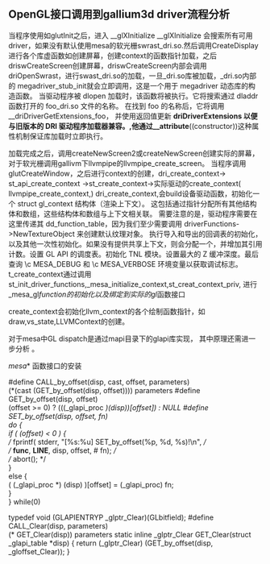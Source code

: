   
## OpenGL接口调用到gallium3d  driver流程分析

当程序使用如glutInit之后，进入 __glXInitialize
__glXInitialize 会搜索所有可用driver，如果没有默认使用mesa的软光栅swrast_dri.so.然后调用CreateDisplay进行各个库虚函数如创建屏幕，创建context的函数指针加载，之后driswCreateScreen创建屏幕，driswCreateScreen内部会调用driOpenSwrast，进行swast_dri.so的加载，一旦_dri.so库被加载，_dri.so内部的 megadriver_stub_init就会立即调用，这是一个用于 megadriver 动态库的构造函数。
当驱动程序被 dlopen 加载时，该函数将被执行。它将搜索通过 dladdr 函数打开的 foo_dri.so 文件的名称。 在找到 foo 的名称后，它将调用 __driDriverGetExtensions_foo，
并使用返回值更新 __driDriverExtensions 以便与旧版本的 DRI 驱动程序加载器兼容。,他通过__attribute__((constructor))这种属性机制保证库加载时立即执行。

加载完成之后，调用createNewScreen2或createNewScreen创建实际的屏幕，对于软光栅调用gallivm下llvmpipe的llvmpipe_create_screen。
当程序调用glutCreateWindow，之后进行context的创建，dri_create_context-> st_api_create_context  ->st_create_context->实际驱动的create_context( llvmpipe_create_context,)
dri_create_context,会build设备驱动函数，初始化一个 struct gl_context 结构体（渲染上下文）。 这包括通过指针分配所有其他结构体和数组，这些结构体和数组与上下文相关联。
需要注意的是，驱动程序需要在这里传递其 dd_function_table，因为我们至少需要调用 driverFunctions->NewTextureObject 来创建默认纹理对象。
执行导入和导出的回调表的初始化，以及其他一次性初始化。如果没有提供共享上下文，则会分配一个，并增加其引用计数。设置 GL API 的调度表。初始化 TNL 模块。设置最大的 Z 缓冲深度。最后查询 \c MESA_DEBUG 和 \c MESA_VERBOSE 环境变量以获取调试标志。 
t_create_context通过调用st_init_driver_functions,_mesa_initialize_context,st_creat_context_priv, 进行_mesa_gl*function的初始化以及绑定到实际的gl*函数接口

create_context会初始化llvm_context的各个绘制函数指针，如draw,vs_state,LLVMContext的创建。

对于mesa中GL dispatch是通过mapi目录下的glapi库实现， 其中原理还需进一步分析 。

_mesa_* 函数接口的安装

#define CALL_by_offset(disp, cast, offset, parameters) \
    (*(cast (GET_by_offset(disp, offset)))) parameters
#define GET_by_offset(disp, offset) \
    (offset >= 0) ? (((_glapi_proc *)(disp))[offset]) : NULL
#define SET_by_offset(disp, offset, fn) \
    do { \
        if ( (offset) < 0 ) { \
            /* fprintf( stderr, "[%s:%u] SET_by_offset(%p, %d, %s)!\n", */ \
            /*         __func__, __LINE__, disp, offset, # fn); */ \
            /* abort(); */ \
        } \
        else { \
            ( (_glapi_proc *) (disp) )[offset] = (_glapi_proc) fn; \
        } \
    } while(0)




typedef void (GLAPIENTRYP _glptr_Clear)(GLbitfield);
#define CALL_Clear(disp, parameters) \
    (* GET_Clear(disp)) parameters
static inline _glptr_Clear GET_Clear(struct _glapi_table *disp) {
   return (_glptr_Clear) (GET_by_offset(disp, _gloffset_Clear));
}
